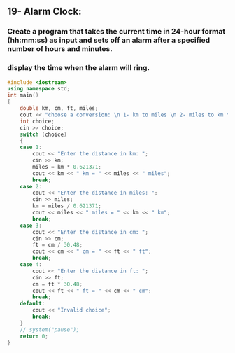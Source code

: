 ## 19- Alarm Clock:
### Create a program that takes the current time in 24-hour format (hh:mm:ss) as input and sets off an alarm after a specified number of hours and minutes.
### display the time when the alarm will ring.
```cpp
#include <iostream>
using namespace std;
int main()
{
    double km, cm, ft, miles;
    cout << "choose a conversion: \n 1- km to miles \n 2- miles to km \n 3- cm to ft \n 4- ft to cm \n ";
    int choice;
    cin >> choice;
    switch (choice)
    {
    case 1:
        cout << "Enter the distance in km: ";
        cin >> km;
        miles = km * 0.621371;
        cout << km << " km = " << miles << " miles";
        break;
    case 2:
        cout << "Enter the distance in miles: ";
        cin >> miles;
        km = miles / 0.621371;
        cout << miles << " miles = " << km << " km";
        break;
    case 3:
        cout << "Enter the distance in cm: ";
        cin >> cm;
        ft = cm / 30.48;
        cout << cm << " cm = " << ft << " ft";
        break;
    case 4:
        cout << "Enter the distance in ft: ";
        cin >> ft;
        cm = ft * 30.48;
        cout << ft << " ft = " << cm << " cm";
        break;
    default:
        cout << "Invalid choice";
        break;
    }
    // system("pause");
    return 0;
}
```
